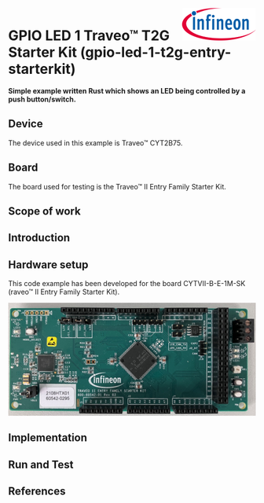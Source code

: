 <img src="./media/ifx-logo-600.gif" align="right" width="150" />  

#  GPIO LED 1 Traveo™ T2G Starter Kit (gpio-led-1-t2g-entry-starterkit)
**Simple example written Rust which shows an LED being controlled by a push button/switch.**

## Device  
The device used in this example is Traveo™ CYT2B75.

## Board  
The board used for testing is the Traveo™ II Entry Family Starter Kit.

## Scope of work  

## Introduction  

## Hardware setup  
This code example has been developed for the board CYTVII-B-E-1M-SK (raveo™ II Entry Family Starter Kit).

<img src="./media/traveo-ii-entryfamily-starterkit.jpg" width="800" />

## Implementation

## Run and Test

## References
